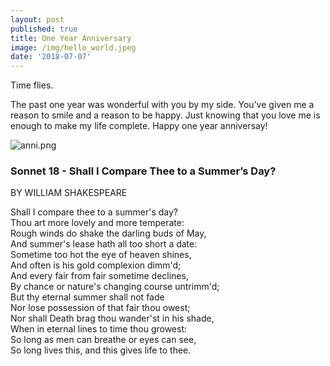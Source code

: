 ```yaml
---
layout: post
published: true
title: One Year Anniversary
image: /img/hello_world.jpeg
date: '2018-07-07'
---
```

Time flies.

The past one year was wonderful with you by my side. You’ve given me a reason to smile and a reason to be happy. Just knowing that you love me is enough to make my life complete. Happy one year anniversay!

![anni.png]({{site.baseurl}}/img/anni.png)


### Sonnet 18 - Shall I Compare Thee to a Summer’s Day?

BY WILLIAM SHAKESPEARE

Shall I compare thee to a summer's day?  
Thou art more lovely and more temperate:  
Rough winds do shake the darling buds of May,  
And summer's lease hath all too short a date:  
Sometime too hot the eye of heaven shines,  
And often is his gold complexion dimm'd;  
And every fair from fair sometime declines,  
By chance or nature's changing course untrimm'd;  
But thy eternal summer shall not fade  
Nor lose possession of that fair thou owest;  
Nor shall Death brag thou wander'st in his shade,  
When in eternal lines to time thou growest:  
So long as men can breathe or eyes can see,  
So long lives this, and this gives life to thee.
